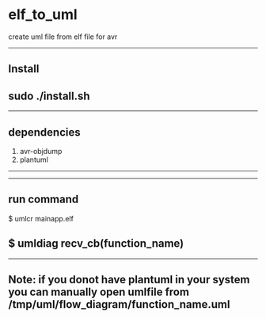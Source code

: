 # elf_to_uml
create uml file from elf file for avr

--------------------------------------------------------------------------
Install 
--------------------------------------------------------------------------
sudo ./install.sh
--------------------------------------------------------------------------


--------------------------------------------------------------------------
dependencies
--------------------------------------------------------------------------
1. avr-objdump
2. plantuml 
--------------------------------------------------------------------------

--------------------------------------------------------------------------
run command
--------------------------------------------------------------------------
 $ umlcr mainapp.elf
 
 $ umldiag recv_cb(function_name)
--------------------------------------------------------------------------





--------------------------------------------------------------------------
Note: if you donot have plantuml in your system 
you can manually open umlfile from /tmp/uml/flow_diagram/function_name.uml
--------------------------------------------------------------------------
